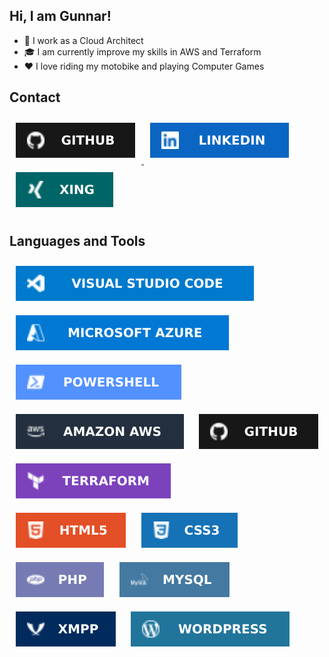 ## Hi, I am Gunnar!  
- 💼 I work as a Cloud Architect
- 🎓 I am currently improve my skills in AWS and Terraform
- :heart: I love riding my motobike and playing Computer Games


## Contact  
<a href="https://github.com/goebelcloud" target="_blank">
<img style="margin: 10px" src="https://github.com/goebelcloud/goebelcloud/blob/main/images/github.svg" alt="Git" />
</a>
<a href="https://linkedin.com/in/gunnar-g-5726bb124" target="_blank">
<img style="margin: 10px" src="https://github.com/goebelcloud/goebelcloud/blob/main/images/linkedin.svg" alt="Linkedin" />
</a>  
<a href="https://www.xing.com/profile/Gunnar_Goebel3/" target="_blank">
<img style="margin: 10px" src="https://github.com/goebelcloud/goebelcloud/blob/main/images/xing.svg" alt="Xing" />
</a>  

## Languages and Tools  
<div align="left">  
<img style="margin: 10px" src="https://github.com/goebelcloud/goebelcloud/blob/main/images/vscode.svg" alt="Visual Studio CodeAmazon Web Services" />  
<img style="margin: 10px" src="https://github.com/goebelcloud/goebelcloud/blob/main/images/MSAzure.svg" alt="Microsoft Azure" />  
<img style="margin: 10px" src="https://github.com/goebelcloud/goebelcloud/blob/main/images/PowerShell.svg" alt="PowerShell" />  
<img style="margin: 10px" src="https://github.com/goebelcloud/goebelcloud/blob/main/images/AWS.svg" alt="Amazon Web Services" />
<img style="margin: 10px" src="https://github.com/goebelcloud/goebelcloud/blob/main/images/github.svg" alt="Git" />
<img style="margin: 10px" src="https://github.com/goebelcloud/goebelcloud/blob/main/images/Terraform.svg" alt="Terraform" /> <br />  
<img style="margin: 10px" src="https://github.com/goebelcloud/goebelcloud/blob/main/images/HTML5.svg" alt="HTML5" />  
<img style="margin: 10px" src="https://github.com/goebelcloud/goebelcloud/blob/main/images/CSS3.svg" alt="CSS3" />  
<img style="margin: 10px" src="https://github.com/goebelcloud/goebelcloud/blob/main/images/PHP.svg" alt="PHP" />  
<img style="margin: 10px" src="https://github.com/goebelcloud/goebelcloud/blob/main/images/MYSQL.svg" alt="MySQL" />
<img style="margin: 10px" src="https://github.com/goebelcloud/goebelcloud/blob/main/images/XMPP.svg" alt="XMPP" />
<img style="margin: 10px" src="https://github.com/goebelcloud/goebelcloud/blob/main/images/wordpress.svg" alt="WordPress" />  
</div>  
